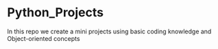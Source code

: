 # Python_Projects
In this repo we create a mini projects using basic coding knowledge and Object-oriented concepts

